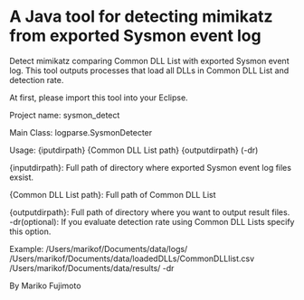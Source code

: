 # A Java tool for detecting mimikatz from exported Sysmon event log
Detect mimikatz comparing Common DLL List with exported Sysmon event log.
This tool outputs processes that load all DLLs in Common DLL List and detection rate.

At first, please import this tool into your Eclipse.

Project name: sysmon_detect

Main Class: logparse.SysmonDetecter

Usage:
{iputdirpath} {Common DLL List path} {outputdirpath} (-dr)

{inputdirpath}: Full path of directory where exported Sysmon event log files exsist. 

{Common DLL List path}: Full path of Common DLL List

{outputdirpath}: Full path of directory where you want to output result files.
-dr(optional): If you evaluate detection rate using Common DLL Lists specify this option. 

Example:
/Users/marikof/Documents/data/logs/ /Users/marikof/Documents/data/loadedDLLs/CommonDLLlist.csv /Users/marikof/Documents/data/results/ -dr

By Mariko Fujimoto
